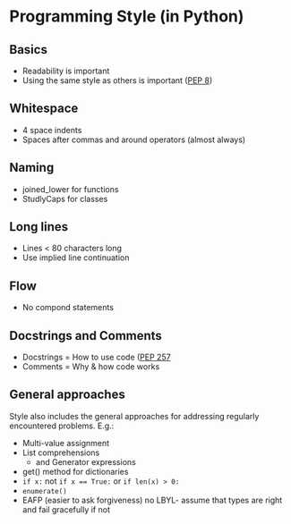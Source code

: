 Programming Style (in Python)
=============================

Basics
------
* Readability is important
* Using the same style as others is important ([PEP 8](http://www.python.org/dev/peps/pep-0008/))

Whitespace
----------
* 4 space indents
* Spaces after commas and around operators (almost always)

Naming
------
* joined_lower for functions
* StudlyCaps for classes

Long lines
----------
* Lines < 80 characters long
* Use implied line continuation

Flow
----
* No compond statements

Docstrings and Comments
-----------------------
* Docstrings = How to use code ([PEP 257](http://www.python.org/dev/peps/pep-0257/)
* Comments = Why & how code works

General approaches
------------------
Style also includes the general approaches for addressing regularly
encountered problems. E.g.:

* Multi-value assignment
* List comprehensions
    * and Generator expressions
* get() method for dictionaries
* ``if x:`` not ``if x == True:`` or ``if len(x) > 0:``
* ``enumerate()``
* EAFP (easier to ask forgiveness) no LBYL- assume that types are right and fail gracefully if not